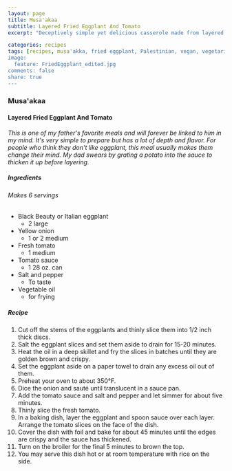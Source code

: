 ```yaml
---
layout: page
title: Musa'akaa
subtitle: Layered Fried Eggplant And Tomato
excerpt: "Deceptively simple yet delicious casserole made from layered fried eggplant slices in a tomato sauce."

categories: recipes
tags: [recipes, musa'akka, fried eggplant, Palestinian, vegan, vegetarian]
image:
  feature: FriedEggplant_edited.jpg
comments: false
share: true
---
```


### Musa'akaa
#### Layered Fried Eggplant And Tomato

*This is one of my father's favorite meals and will forever be linked to him in my mind. It's very simple to prepare but has a lot of depth and flavor. For people who think they don't like eggplant, this meal usually makes them change their mind. My dad swears by grating a potato into the sauce to thicken it up before layering.*

##### Ingredients
###### Makes 6 servings

* Black Beauty or Italian eggplant
  - 2 large
* Yellow onion
  - 1 or 2 medium
* Fresh tomato
  - 1 medium
* Tomato sauce
  - 1 28 oz. can
* Salt and pepper
  - To taste
* Vegetable oil
  - for frying

##### Recipe
1. Cut off the stems of the eggplants and thinly slice them into 1/2 inch thick discs.
2. Salt the eggplant slices and set them aside to drain for 15-20 minutes.
3. Heat the oil in a deep skillet and fry the slices in batches until they are golden brown and crispy.
4. Set the eggplant aside on a paper towel to drain any excess oil out of them.
5. Preheat your oven to about 350°F.
6. Dice the onion and sauté until translucent in a sauce pan.
7. Add the tomato sauce and salt and pepper and let simmer for about five minutes.
8. Thinly slice the fresh tomato.
9. In a baking dish, layer the eggplant and spoon sauce over each layer. Arrange the tomato slices on the face of the dish.
10. Cover the dish with foil and bake for about 45 minutes until the edges are crispy and the sauce has thickened.
11. Turn on the broiler for the final 5 minutes to brown the top.
12. You may serve this dish hot or at room temperature with rice on the side.
